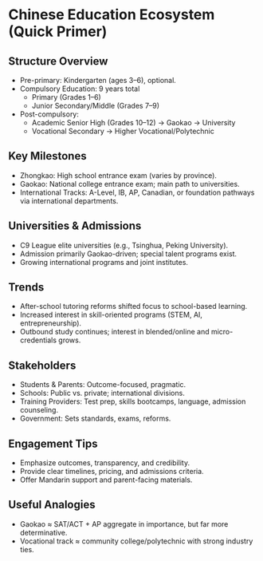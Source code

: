 Chinese Education Ecosystem (Quick Primer)
=========================================

Structure Overview
------------------
- Pre-primary: Kindergarten (ages 3–6), optional.
- Compulsory Education: 9 years total
  - Primary (Grades 1–6)
  - Junior Secondary/Middle (Grades 7–9)
- Post-compulsory:
  - Academic Senior High (Grades 10–12) → Gaokao → University
  - Vocational Secondary → Higher Vocational/Polytechnic

Key Milestones
--------------
- Zhongkao: High school entrance exam (varies by province).
- Gaokao: National college entrance exam; main path to universities.
- International Tracks: A-Level, IB, AP, Canadian, or foundation pathways via international departments.

Universities & Admissions
-------------------------
- C9 League elite universities (e.g., Tsinghua, Peking University).
- Admission primarily Gaokao-driven; special talent programs exist.
- Growing international programs and joint institutes.

Trends
------
- After-school tutoring reforms shifted focus to school-based learning.
- Increased interest in skill-oriented programs (STEM, AI, entrepreneurship).
- Outbound study continues; interest in blended/online and micro-credentials grows.

Stakeholders
------------
- Students & Parents: Outcome-focused, pragmatic.
- Schools: Public vs. private; international divisions.
- Training Providers: Test prep, skills bootcamps, language, admission counseling.
- Government: Sets standards, exams, reforms.

Engagement Tips
---------------
- Emphasize outcomes, transparency, and credibility.
- Provide clear timelines, pricing, and admissions criteria.
- Offer Mandarin support and parent-facing materials.

Useful Analogies
----------------
- Gaokao ≈ SAT/ACT + AP aggregate in importance, but far more determinative.
- Vocational track ≈ community college/polytechnic with strong industry ties.


